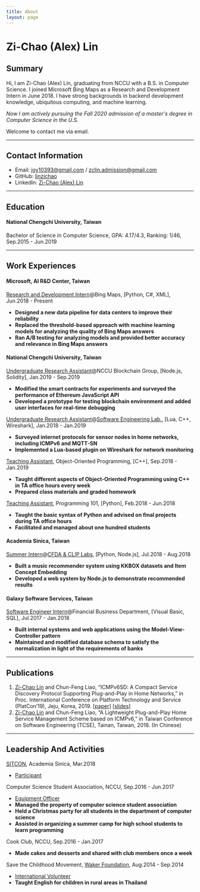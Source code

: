```yaml
---
title: About
layout: page
---
```

<h1>Zi-Chao (Alex) Lin</h1>

<h2>Summary</h2>
<p>
Hi, I am Zi-Chao (Alex) Lin, graduating from NCCU with a B.S. in Computer Science. I joined Microsoft Bing Maps as a Research and Development Intern in June 2018. I have strong backgrounds in backend development knowledge, ubiquitous computing, and machine learning.
</p>
<p><em>
Now I am actively pursuing the Fall 2020 admission of a master's degree in Computer Science in the U.S.
</em></p>
<p>
Welcome to contact me via email.
</p>

<hr>

<h2>Contact Information</h2>

<ul class="skill-list">
	<li>Email: <a href="mailto:joy10393@gmail.com">joy10393@gmail.com</a> / <a href="mailto:zclin.admission@gmail.com">zclin.admission@gmail.com</a></li>
	<li>GitHub: <a href="https://github.com/linzichao">linzichao</a></li>
	<li>LinkedIn: <a href="https://www.linkedin.com/in/zi-chao-lin-38641615a">Zi-Chao (Alex) Lin</a></li>
</ul>

<hr>

<h2>Education</h2>
<h4>National Chengchi University, Taiwan</h4>
Bachelor of Science in Computer Science, GPA: 4.17/4.3, Ranking: 1/46, Sep.2015 - Jun.2019

<hr>

<h2>Work Experiences</h2>
<h4>Microsoft, AI R&D Center, Taiwan</h4>
<u>Research and Development Intern</u>@Bing Maps, [Python, C#, XML], Jun.2018 - Present
<ul>
	<li><b>Designed a new data pipeline for data centers to improve their reliability</b></li>
	<li><b>Replaced the threshold-based approach with machine learning models for analyzing the quality of Bing Maps answers</b></li>
	<li><b>Ran A/B testing for analyzing models and provided better accuracy and relevance in Bing Maps answers</b></li>
</ul>

<h4>National Chengchi University, Taiwan</h4>
<u>Undergraduate Research Assistant</u>@NCCU Blockchain Group, [Node.js, Solidity], Jan.2019 - Sep.2019
<ul>
	<li><b>Modified the smart contracts for experiments and surveyed the performance of Ethereum JavaScript API</b></li>
	<li><b>Developed a prototype for testing blockchain environment and added user interfaces for real-time debugging</b></li>
</ul>
<u>Undergraduate Research Assistant</u>@<a href="http://cfliao.net/en/doku.php">Software Engineering Lab.</a>, [Lua, C++, Wireshark], Jan.2018 - Jan.2019
<ul>
	<li><b>Surveyed internet protocols for sensor nodes in home networks, including ICMPv6 and MQTT-SN</b></li>
	<li><b>Implemented a Lua-based plugin on Wireshark for network monitoring</b></li>
</ul>
<u>Teaching Assistant</u>, Object-Oriented Programming, [C++], Sep.2018 - Jan.2019
<ul>
	<li><b>Taught different aspects of Object-Oriented Programming using C++ in TA office hours every week</b></li>
	<li><b>Prepared class materials and graded homework</b></li>
</ul>
<u>Teaching Assistant</u>, Programming 101, [Python], Feb.2018 - Jun.2018
<ul>
	<li><b>Taught the basic syntax of Python and advised on final projects during TA office hours</b></li>
	<li><b>Facilitated and managed about one hundred students</b></li>
</ul>

<h4>Academia Sinica, Taiwan</h4>
<u>Summer Intern</u>@<a href="https://clip.csie.org/">CFDA & CLIP Labs</a>, [Python, Node.js], Jul.2018 - Aug.2018
<ul>
	<li><b>Built a music recommender system using KKBOX datasets and Item Concept Embedding</b></li>
	<li><b>Developed a web system by Node.js to demonstrate recommended results</b></li>
</ul>

<h4>Galaxy Software Services, Taiwan</h4>
<u>Software Engineer Intern</u>@Financial Business Department, [Visual Basic, SQL], Jul.2017 - Jan.2018
<ul>
	<li><b>Built internal systems and web applications using the Model-View-Controller pattern</b></li>
	<li><b>Maintained and modified database schema to satisfy the normalization in light of the requirements of banks</b></li>
</ul>

<hr>

<h2>Publications</h2>
<ol>
	<li><u>Zi-Chao Lin</u> and Chun-Feng Liao, “ICMPv6SD: A Compact Service Discovery Protocol Supporting Plug-and-Play in Home Networks,” in Proc. International Conference on Platform Technology and Service (PlatCon’19), Jeju, Korea, 2019. <a href="https://ieeexplore.ieee.org/abstract/document/8669421">[paper]</a> <a href="https://www.slideshare.net/linzichao/platcon19-icmpv6sd">[slides]</a></li>
	<li><u>Zi-Chao Lin</u> and Chun-Feng Liao, “A Lightweight Plug-and-Play Home Service Management Scheme based on ICMPv6,” in Taiwan Conference on Software Engineering (TCSE), Tainan, Taiwan, 2018. (In Chinese)</li>
</ol>

<hr>

<h2>Leadership And Activities</h2>
<a href="https://sitcon.org/2018/">SITCON</a>, Academia Sinica, Mar.2018
<ul>
	<li><u>Participant</u></li>
</ul>

Computer Science Student Association, NCCU, Sep.2016 - Jun.2017
<ul>
	<li><u>Equipment Officer</u></li>
	<li><b>Managed the property of computer science student association</b></li>
	<li><b>Held a Christmas party for all students in the department of computer science</b></li>
	<li><b>Assisted in organizing a summer camp for high school students to learn programming</b></li>
</ul>

Cook Club, NCCU, Sep.2016 - Jan.2017
<ul>
	<li><b>Made cakes and desserts and shared with club members once a week</b></li>
</ul>

Save the Childhood Movement, <a href="https://www.waker.org.tw/">Waker Foundation</a>, Aug.2014 - Sep.2014
<ul>
	<li><u>International Volunteer</u></li>
	<li><b>Taught English for children in rural areas in Thailand</b></li>
</ul>